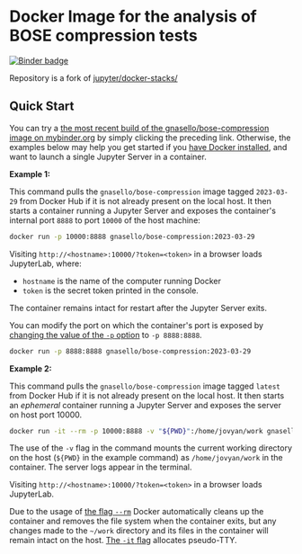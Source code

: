 # Docker Image for the analysis of BOSE compression tests

[![Binder badge](https://static.mybinder.org/badge_logo.svg)](https://mybinder.org/v2/gh/gabnasello/bose-compression/HEAD "Launch a jupyter/base-notebook container on mybinder.org")

Repository is a fork of [jupyter/docker-stacks/](https://github.com/jupyter/docker-stacks/)

## Quick Start

You can try a [the most recent build of the gnasello/bose-compression image on mybinder.org](https://mybinder.org/v2/gh/jupyter/docker-stacks/main?urlpath=lab/tree/README.ipynb) by simply clicking the preceding link.
Otherwise, the examples below may help you get started if you [have Docker installed](https://docs.docker.com/get-docker/), and want to launch a single Jupyter Server in a container.

**Example 1:**

This command pulls the `gnasello/bose-compression` image tagged `2023-03-29` from Docker Hub if it is not already present on the local host.
It then starts a container running a Jupyter Server and exposes the container's internal port `8888` to port `10000` of the host machine:

```bash
docker run -p 10000:8888 gnasello/bose-compression:2023-03-29
```
Visiting `http://<hostname>:10000/?token=<token>` in a browser loads JupyterLab,
where:

- `hostname` is the name of the computer running Docker
- `token` is the secret token printed in the console.

The container remains intact for restart after the Jupyter Server exits.

You can modify the port on which the container's port is exposed by [changing the value of the `-p` option](https://docs.docker.com/engine/reference/run/#expose-incoming-ports) to `-p 8888:8888`.

```bash
docker run -p 8888:8888 gnasello/bose-compression:2023-03-29
```


**Example 2:**

This command pulls the `gnasello/bose-compression` image tagged `latest` from Docker Hub if it is not already present on the local host.
It then starts an _ephemeral_ container running a Jupyter Server and exposes the server on host port 10000.

```bash
docker run -it --rm -p 10000:8888 -v "${PWD}":/home/jovyan/work gnasello/bose-compression:latest
```

The use of the `-v` flag in the command mounts the current working directory on the host (`${PWD}` in the example command) as `/home/jovyan/work` in the container.
The server logs appear in the terminal.

Visiting `http://<hostname>:10000/?token=<token>` in a browser loads JupyterLab.

Due to the usage of [the flag `--rm`](https://docs.docker.com/engine/reference/run/#clean-up---rm) Docker automatically cleans up the container and removes the file
system when the container exits, but any changes made to the `~/work` directory and its files in the container will remain intact on the host.
[The `-it` flag](https://docs.docker.com/engine/reference/commandline/run/#name) allocates pseudo-TTY.
